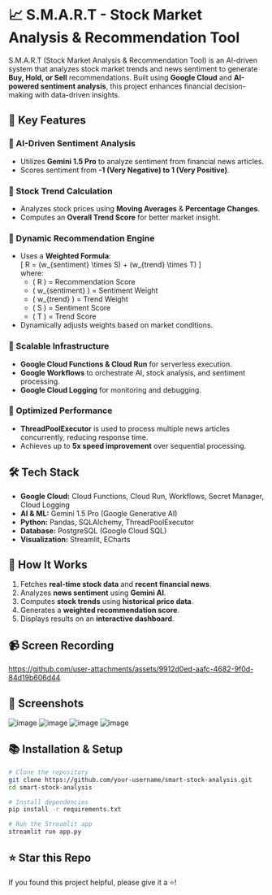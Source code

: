 # 📈 S.M.A.R.T - Stock Market Analysis & Recommendation Tool

S.M.A.R.T (Stock Market Analysis & Recommendation Tool) is an AI-driven system that analyzes stock market trends and news sentiment to generate **Buy, Hold, or Sell** recommendations. Built using **Google Cloud** and **AI-powered sentiment analysis**, this project enhances financial decision-making with data-driven insights.

## 🚀 Key Features

### 🔹 AI-Driven Sentiment Analysis
- Utilizes **Gemini 1.5 Pro** to analyze sentiment from financial news articles.
- Scores sentiment from **-1 (Very Negative) to 1 (Very Positive)**.

### 🔹 Stock Trend Calculation
- Analyzes stock prices using **Moving Averages** & **Percentage Changes**.
- Computes an **Overall Trend Score** for better market insight.

### 🔹 Dynamic Recommendation Engine
- Uses a **Weighted Formula**:  
  \[ R = (w_{sentiment} \times S) + (w_{trend} \times T) \]  
  where:
  - \( R \) = Recommendation Score
  - \( w_{sentiment} \) = Sentiment Weight
  - \( w_{trend} \) = Trend Weight
  - \( S \) = Sentiment Score
  - \( T \) = Trend Score
- Dynamically adjusts weights based on market conditions.

### 🔹 Scalable Infrastructure
- **Google Cloud Functions & Cloud Run** for serverless execution.
- **Google Workflows** to orchestrate AI, stock analysis, and sentiment processing.
- **Google Cloud Logging** for monitoring and debugging.

### 🔹 Optimized Performance
- **ThreadPoolExecutor** is used to process multiple news articles concurrently, reducing response time.
- Achieves up to **5x speed improvement** over sequential processing.

## 🛠️ Tech Stack
- **Google Cloud:** Cloud Functions, Cloud Run, Workflows, Secret Manager, Cloud Logging
- **AI & ML:** Gemini 1.5 Pro (Google Generative AI)
- **Python:** Pandas, SQLAlchemy, ThreadPoolExecutor
- **Database:** PostgreSQL (Google Cloud SQL)
- **Visualization:** Streamlit, ECharts

## 📌 How It Works
1. Fetches **real-time stock data** and **recent financial news**.
2. Analyzes **news sentiment** using **Gemini AI**.
3. Computes **stock trends** using **historical price data**.
4. Generates a **weighted recommendation score**.
5. Displays results on an **interactive dashboard**.

## 📹 Screen Recording

https://github.com/user-attachments/assets/9912d0ed-aafc-4682-9f0d-84d19b606d44

## 📸 Screenshots
![image](https://github.com/user-attachments/assets/f6c5c8be-76f0-41fd-b8a8-694138eb386b)
![image](https://github.com/user-attachments/assets/75b3fdc0-692c-486f-b83c-ff9d8917b8e7)
![image](https://github.com/user-attachments/assets/6c05bfeb-9072-496b-944d-519c50f9c1ac)
![image](https://github.com/user-attachments/assets/3f571a8e-4cc0-4755-86be-aeaa8f84cd41)


## 📚 Installation & Setup
```bash
# Clone the repository
git clone https://github.com/your-username/smart-stock-analysis.git
cd smart-stock-analysis

# Install dependencies
pip install -r requirements.txt

# Run the Streamlit app
streamlit run app.py
```

## ⭐ Star this Repo
If you found this project helpful, please give it a ⭐!
